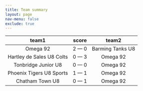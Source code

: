 ```yaml
---
title: Team summary
layout: page
nav-menu: false
exclude: true
---
```




|           team1           |    score    |      team2       |
|:-------------------------:|:-----------:|:----------------:|
|         Omega 92          | 2 &mdash; 0 | Barming Tanks U8 |
| Hartley de Sales U8 Colts | 0 &mdash; 3 |     Omega 92     |
|    Tonbridge Junior U8    | 0 &mdash; 0 |     Omega 92     |
| Phoenix Tigers U8 Sports  | 1 &mdash; 1 |     Omega 92     |
|      Chatham Town U8      | 0 &mdash; 1 |     Omega 92     |

